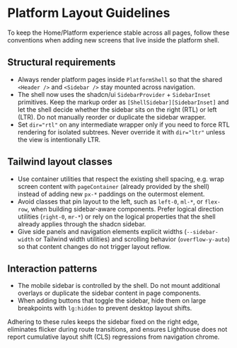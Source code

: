 # Platform Layout Guidelines

To keep the Home/Platform experience stable across all pages, follow these conventions when adding new screens that live inside the platform shell.

## Structural requirements

- Always render platform pages inside `PlatformShell` so that the shared `<Header />` and `<Sidebar />` stay mounted across navigation.
- The shell now uses the shadcn/ui `SidebarProvider` + `SidebarInset` primitives. Keep the markup order as `[ShellSidebar][SidebarInset]` and let the shell decide whether the sidebar sits on the right (RTL) or left (LTR). Do not manually reorder or duplicate the sidebar wrapper.
- Set `dir="rtl"` on any intermediate wrapper only if you need to force RTL rendering for isolated subtrees. Never override it with `dir="ltr"` unless the view is intentionally LTR.

## Tailwind layout classes

- Use container utilities that respect the existing shell spacing, e.g. wrap screen content with `pageContainer` (already provided by the shell) instead of adding new `px-*` paddings on the outermost element.
- Avoid classes that pin layout to the left, such as `left-0`, `ml-*`, or `flex-row`, when building sidebar-aware components. Prefer logical direction utilities (`right-0`, `mr-*`) or rely on the logical properties that the shell already applies through the shadcn sidebar.
- Give side panels and navigation elements explicit widths (`--sidebar-width` or Tailwind width utilities) and scrolling behavior (`overflow-y-auto`) so that content changes do not trigger layout reflow.

## Interaction patterns

- The mobile sidebar is controlled by the shell. Do not mount additional overlays or duplicate the sidebar content in page components.
- When adding buttons that toggle the sidebar, hide them on large breakpoints with `lg:hidden` to prevent desktop layout shifts.

Adhering to these rules keeps the sidebar fixed on the right edge, eliminates flicker during route transitions, and ensures Lighthouse does not report cumulative layout shift (CLS) regressions from navigation chrome.
